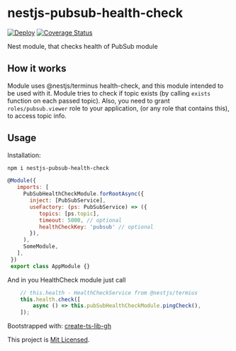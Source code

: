 # nestjs-pubsub-health-check

[![Deploy](https://github.com/mdovhopo/nestjs-pubsub-health-check/workflows/build/badge.svg)](https://github.com/mdovhopo/nestjs-pubsub-health-check/actions)
[![Coverage Status](https://coveralls.io/repos/github/mdovhopo/nestjs-pubsub-health-check/badge.svg?branch=master)](https://coveralls.io/github/mdovhopo/nestjs-pubsub-health-check?branch=master)

Nest module, that checks health of PubSub module

## How it works

Module uses @nestjs/terminus health-check, and this module intended to be used with it.
Module tries to check if topic exists (by calling `exists` function on each passed topic).
Also, you need to grant `roles/pubsub.viewer` role to your application, (or any role that contains this),
to access topic info.

## Usage

Installation:

```sh
npm i nestjs-pubsub-health-check
```

```js
@Module({
   imports: [
     PubSubHealthCheckModule.forRootAsync({
       inject: [PubSubService],
       useFactory: (ps: PubSubService) => ({
          topics: [ps.topic],
          timeout: 5000, // optional
          healthCheckKey: 'pubsub' // optional
       }),
     ),
     SomeModule,
   ],
 })
 export class AppModule {}
 ```

And in you HealthCheck module just call

```js
    // this.health - HealthCheckService from @nestjs/termius
    this.health.check([
        async () => this.pubSubHealthCheckModule.pingCheck(),
    ]);
```

Bootstrapped with: [create-ts-lib-gh](https://github.com/glebbash/create-ts-lib-gh)

This project is [Mit Licensed](LICENSE).
